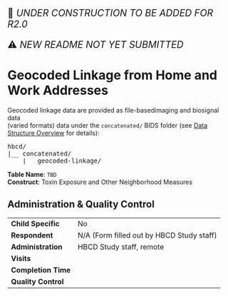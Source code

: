 <p style="font-size: 1.5em;">🚧 <i>UNDER CONSTRUCTION TO BE ADDED FOR R2.0</i></p>
<p style="font-size: 1.5em;">⚠️ <i>NEW README NOT YET SUBMITTED</i></p>

# Geocoded Linkage from Home and Work Addresses

Geocoded linkage data are provided as <span class="tooltip">file-based<span class="tooltiptext">imaging and biosignal data<br>(varied formats)</span></span> data under the `concatenated/` BIDS folder (see <a href="../../../datacuration/overview" target="_blank">Data Structure Overview</a> for details):

<p>
<pre class="folder-tree">
hbcd/
|__ concatenated/ 
    |__ geocoded-linkage/
</pre>
</p>


                    
**Table Name**: `TBD`                   
**Construct**: Toxin Exposure and Other Neighborhood Measures

## Administration & Quality Control

<table class="table-no-vertical-lines" style="width: 100%; border-collapse: collapse; table-layout: fixed;">
<tbody>
<tr><td><b>Child Specific</b></td>
<td>No</td></tr>
<tr><td><b>Respondent</b></td>
<td>N/A (Form filled out by HBCD Study staff)</td></tr>
<tr><td><b>Administration</b></td>
<td style="word-wrap: break-word; white-space: normal;">HBCD Study staff, remote</td></tr>
<tr><td><b>Visits</b></td>
<td></td></tr>
<tr><td><b>Completion Time</b></td>
<td></td></tr>
<tr><td><b>Quality Control</b></td>
<td style="word-wrap: break-word; white-space: normal;"></td></tr>     
</tbody>
</table>
